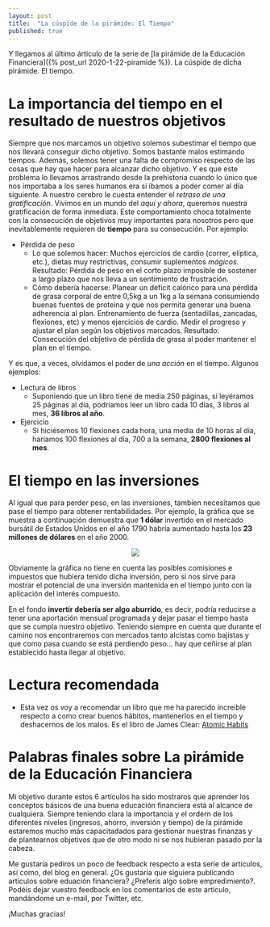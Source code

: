 ```yaml
---
layout: post
title:  "La cúspide de la pirámide: El Tiempo"
published: true
---
```


Y llegamos al último árticulo de la serie de [la pirámide de la Educación Financiera]({% post_url 2020-1-22-piramide %}). La cúspide de dicha pirámide. El tiempo. 

# La importancia del tiempo en el resultado de nuestros objetivos

Siempre que nos marcamos un objetivo solemos subestimar el tiempo que nos llevará conseguir dicho objetivo. Somos bastante malos estimando tiempos. Además, solemos tener una falta de compromiso respecto de las cosas que hay que hacer para alcanzar dicho objetivo. Y es que este problema lo llevamos arrastrando desde la prehistoria cuando lo único que nos importaba a los seres humanos era si íbamos a poder comer al día siguiente. A nuestro cerebro le cuesta entender el *retraso de una gratificación*. Vivimos en un mundo del *aquí y ahora*, queremos nuestra gratificación de forma inmediata. Este comportamiento choca totalmente con la consecución de objetivos muy importantes para nosotros pero que inevitablemente requieren de **tiempo** para su consecución. Por ejemplo:

* Pérdida de peso
  * Lo que solemos hacer: Muchos ejercicios de cardio (correr, elíptica, etc.), dietas muy restrictivas, consumir suplementos *mágicos*. Resultado: Pérdida de peso en el corto plazo imposible de sostener a largo plazo que nos lleva a un sentimiento de frustración.
  * Cómo debería hacerse: Planear un deficit calórico para una pérdida de grasa corporal de entre 0,5kg a un 1kg a la semana consumiendo buenas fuentes de proteina y que nos permita generar una buena adherencia al plan. Entrenamiento de fuerza (sentadillas, zancadas, flexiones, etc) y menos ejercicios de cardio. Medir el progreso y ajustar el plan según los objetivos marcados. Resultado: Consecución del objetivo de pérdida de grasa al poder mantener el plan en el tiempo.

Y es que, a veces, olvidamos el poder de *una acción* en el tiempo. Algunos ejemplos:

* Lectura de libros
  * Suponiendo que un libro tiene de media 250 páginas, si leyéramos 25 páginas al día, podríamos leer un libro cada 10 días, 3 libros al mes, **36 libros al año**.
* Ejercicio
  * Si hiciésemos 10 flexiones cada hora, una media de 10 horas al día, haríamos 100 flexiones al día, 700 a la semana, **2800 flexiones al mes**.

# El tiempo en las inversiones

Al igual que para perder peso, en las inversiones, tambíen necesitamos que pase el tiempo para obtener rentabilidades.
Por ejemplo, la gráfica que se muestra a continuación demuestra que **1 dólar** invertido en el mercado bursátil de Estados Unidos en el año 1790 habría aumentado hasta los **23 millones de dólares** en el año 2000.

<p align="center">
<img src="{{ site.baseurl }}/images/valor-dollar.jpg"/>
</p>

Obviamente la gráfica no tiene en cuenta las posibles comisiones e impuestos que hubiera tenido dicha inversión, pero si nos sirve para mostrar el potencial de una inversión mantenida en el tiempo junto con la aplicación del interés compuesto.

En el fondo **invertir debería ser algo aburrido**, es decir, podría reducirse a tener una aportación mensual programada y dejar pasar el tiempo hasta que se cumpla nuestro objetivo. Teniendo siempre en cuenta que durante el camino nos encontraremos con mercados tanto alcistas como bajistas y que como pasa cuando se está perdiendo peso... hay que ceñirse al plan establecido hasta llegar al objetivo.

# Lectura recomendada

* Esta vez os voy a recomendar un libro que me ha parecido increible respecto a como crear buenos hábitos, mantenerlos en el tiempo y deshacernos de los malos. Es el libro de James Clear: [Atomic Habits](https://www.amazon.es/Atomic-Habits-Proven-Build-Break/dp/1847941834/ref=tmm_pap_swatch_0?_encoding=UTF8&qid=1589187479&sr=8-1)

# Palabras finales sobre La pirámide de la Educación Financiera

Mi objetivo durante estos 6 artículos ha sido mostraros que aprender los conceptos básicos de una buena educación financiera está al alcance de cualquiera. Siempre teniendo clara la importancia y el ordern de los diferentes niveles (ingresos, ahorro, inversión y tiempo) de la pirámide estaremos mucho más capacitadados para gestionar nuestras finanzas y de plantearnos objetivos que de otro modo ni se nos hubieran pasado por la cabeza.

Me gustaría pediros un poco de feedback respecto a esta serie de artículos, así como, del blog en general. ¿Os gustaría que siguiera publicando artículos sobre eduación financiera? ¿Preferís algo sobre empredimiento?. Podéis dejar vuestro feedback en los comentarios de este artículo, mandándome un e-mail, por Twitter, etc.

¡Muchas gracias!
